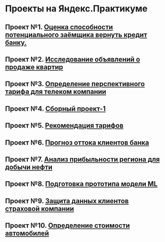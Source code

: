 # Проекты на Яндекс.Практикуме
## Проект №1. [Оценка способности потенциального заёмщика вернуть кредит банку.](https://github.com/motleyton/YandexPraktikum/tree/master/Project1)

## Проект №2. [Исследование объявлений о продаже квартир](https://github.com/motleyton/YandexPraktikum/tree/master/Project2)

## Проект №3. [Определение перспективного тарифа для телеком компании](https://github.com/motleyton/YandexPraktikum/tree/master/Project3)

## Проект №4. [Сборный проект-1](https://github.com/motleyton/YandexPraktikum/tree/master/Project4)

## Проект №5. [Рекомендация тарифов](https://github.com/motleyton/YandexPraktikum/tree/master/Project5)

## Проект №6. [Прогноз оттока клиентов банка](https://github.com/motleyton/YandexPraktikum/tree/master/Project6)

## Проект №7. [Анализ прибыльности региона для добычи нефти](https://github.com/motleyton/YandexPraktikum/tree/master/Project7)

## Проект №8. [Подготовка прототипа модели ML](https://github.com/motleyton/YandexPraktikum/tree/master/Project8)

## Проект №9. [Защита данных клиентов страховой компании](https://github.com/motleyton/YandexPraktikum/tree/master/Project9)

## Проект №10. [Определение стоимости автомобилей](https://github.com/motleyton/YandexPraktikum/tree/master/Project10)


